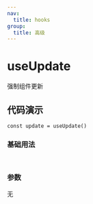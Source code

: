 ```yaml
---
nav:
  title: hooks
group:
  title: 高级
---
```


# useUpdate

强制组件更新

## 代码演示

`const update = useUpdate()`

### 基础用法

<code src="./demo1.tsx"> </code>

### 参数

无
